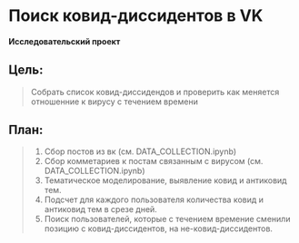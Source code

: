 # Поиск ковид-диссидентов в VK 
####  Исследовательский проект

## Цель:
> Собрать список ковид-диссидендов и проверить как меняется отношенние к вирусу с течением времени

## План:
> 1. Сбор постов из вк (см. DATA_COLLECTION.ipynb)
> 2. Сбор комметариев к постам связанным с вирусом (см. DATA_COLLECTION.ipynb)
> 3. Тематическое моделирование, выявление ковид и антиковид тем.
> 4. Подсчет для каждого пользователя количества ковид и антиковид тем в срезе дней.
> 5. Поиск пользователей, которые с течением времение сменили позицию с ковид-диссидентов, на не-ковид-диссидентов.